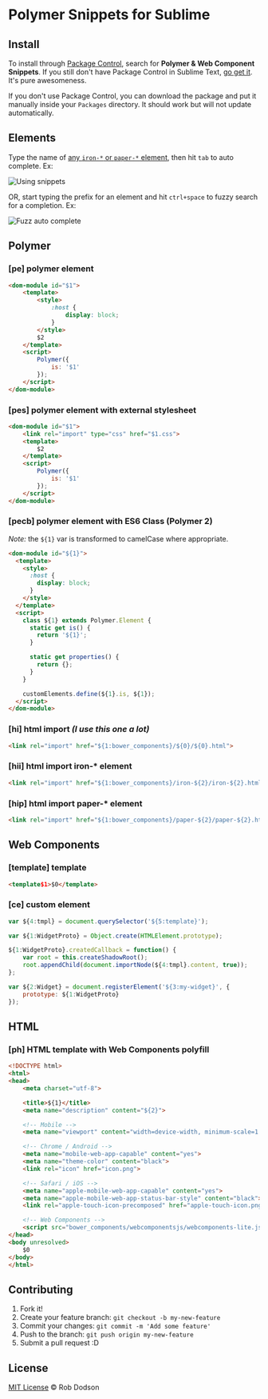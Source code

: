 # Polymer Snippets for Sublime

## Install

To install through [Package Control](http://wbond.net/sublime_packages/package_control),
search for **Polymer & Web Component Snippets**. If you still don't have Package Control in Sublime Text, [go get it](http://wbond.net/sublime_packages/package_control/installation).
It's pure awesomeness.

If you don't use Package Control, you can download the package and put it manually inside your `Packages` directory. It should work but will not update automatically.

## Elements

Type the name of [any `iron-*` or `paper-*` element](https://elements.polymer-project.org), then hit `tab` to auto complete. Ex:

![Using snippets](https://cloud.githubusercontent.com/assets/1066253/8323071/77f4173c-19f4-11e5-94d2-a22e3b3e526e.gif)

OR, start typing the prefix for an element and hit `ctrl+space` to fuzzy search for a completion. Ex:

![Fuzz auto complete](https://cloud.githubusercontent.com/assets/1066253/8323081/87cd9890-19f4-11e5-9005-bf627ab30ea5.gif)

## Polymer

### [pe] polymer element

```html
<dom-module id="$1">
	<template>
		<style>
			:host {
				display: block;
			}
		</style>
		$2
	</template>
	<script>
		Polymer({
			is: '$1'
		});
	</script>
</dom-module>
```

### [pes] polymer element with external stylesheet

```html
<dom-module id="$1">
	<link rel="import" type="css" href="$1.css">
	<template>
		$2
	</template>
	<script>
		Polymer({
			is: '$1'
		});
	</script>
</dom-module>
```

### [pecb] polymer element with ES6 Class (Polymer 2)

_Note:_ the `${1}` var is transformed to camelCase where appropriate.

```html
<dom-module id="${1}">
  <template>
    <style>
      :host {
        display: block;
      }
    </style>
  </template>
  <script>
    class ${1} extends Polymer.Element {
      static get is() {
        return '${1}';
      }

      static get properties() {
        return {};
      }
    }

    customElements.define(${1}.is, ${1});
  </script>
</dom-module>
```

### [hi] html import *(I use this one a lot)*

```html
<link rel="import" href="${1:bower_components}/${0}/${0}.html">
```

### [hii] html import iron-* element

```html
<link rel="import" href="${1:bower_components}/iron-${2}/iron-${2}.html">
```

### [hip] html import paper-* element

```html
<link rel="import" href="${1:bower_components}/paper-${2}/paper-${2}.html">
```

## Web Components

### [template] template
```html
<template$1>$0</template>
```

### [ce] custom element

```javascript
var ${4:tmpl} = document.querySelector('${5:template}');

var ${1:WidgetProto} = Object.create(HTMLElement.prototype);

${1:WidgetProto}.createdCallback = function() {
	var root = this.createShadowRoot();
	root.appendChild(document.importNode(${4:tmpl}.content, true));
};

var ${2:Widget} = document.registerElement('${3:my-widget}', {
	prototype: ${1:WidgetProto}
});
```

## HTML

### [ph] HTML template with Web Components polyfill

```html
<!DOCTYPE html>
<html>
<head>
	<meta charset="utf-8">

	<title>${1}</title>
	<meta name="description" content="${2}">

	<!-- Mobile -->
	<meta name="viewport" content="width=device-width, minimum-scale=1.0, initial-scale=1.0, user-scalable=yes">

	<!-- Chrome / Android -->
	<meta name="mobile-web-app-capable" content="yes">
	<meta name="theme-color" content="black">
	<link rel="icon" href="icon.png">

	<!-- Safari / iOS -->
	<meta name="apple-mobile-web-app-capable" content="yes">
	<meta name="apple-mobile-web-app-status-bar-style" content="black">
	<link rel="apple-touch-icon-precomposed" href="apple-touch-icon.png">

	<!-- Web Components -->
	<script src="bower_components/webcomponentsjs/webcomponents-lite.js"></script>
</head>
<body unresolved>
	$0
</body>
</html>
```

## Contributing

1. Fork it!
2. Create your feature branch: `git checkout -b my-new-feature`
3. Commit your changes: `git commit -m 'Add some feature'`
4. Push to the branch: `git push origin my-new-feature`
5. Submit a pull request :D

## License

[MIT License](http://robdodson.mit-license.org/) © Rob Dodson
